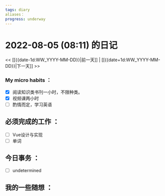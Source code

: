 ```yaml
---
tags: diary
aliases：
progress: underway
---
```

# 2022-08-05 (08:11) 的日记
<< [[{{date-1d:WW_YYYY-MM-DD}}|前一天]] | [[{{date+1d:WW_YYYY-MM-DD}}|下一天]] >>

### My micro habits ：
- [x] 阅读知识类书刊一小时，不限种类。
- [x] 视频课两小时
- [ ] 酌情而定，学习英语

## 必须完成的工作 ：
- [ ] Vue设计与实现
- [ ] 单词

## 今日事务 ：
- [ ] undetermined

## 我的一些随想 ：
